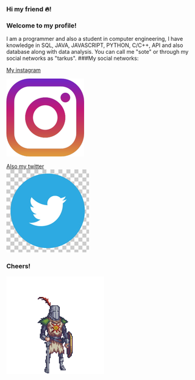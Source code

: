 ### Hi my friend 🔥!                                                                                                                                         
### Welcome to my profile! 
I am a programmer and also a student in computer engineering, I have knowledge in SQL, JAVA, JAVASCRIPT, PYTHON, C/C++, API and also database along with data analysis. You can call me "sote" or through my social networks as "tarkus".
###My social networks:

[My instagram](https://www.instagram.com/_iggy277/) 

![](174855(2).png)

[Also my twitter](https://twitter.com/sote343)      
![](twitter.png)

### Cheers!

![](solaire.gif)

